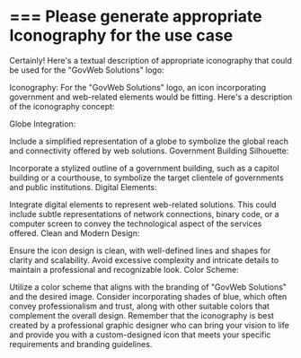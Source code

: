 ===
Please generate appropriate Iconography for the use case
===

Certainly! Here's a textual description of appropriate iconography that could be used for the "GovWeb Solutions" logo:

Iconography:
For the "GovWeb Solutions" logo, an icon incorporating government and web-related elements would be fitting. Here's a description of the iconography concept:

Globe Integration:

Include a simplified representation of a globe to symbolize the global reach and connectivity offered by web solutions.
Government Building Silhouette:

Incorporate a stylized outline of a government building, such as a capitol building or a courthouse, to symbolize the target clientele of governments and public institutions.
Digital Elements:

Integrate digital elements to represent web-related solutions. This could include subtle representations of network connections, binary code, or a computer screen to convey the technological aspect of the services offered.
Clean and Modern Design:

Ensure the icon design is clean, with well-defined lines and shapes for clarity and scalability. Avoid excessive complexity and intricate details to maintain a professional and recognizable look.
Color Scheme:

Utilize a color scheme that aligns with the branding of "GovWeb Solutions" and the desired image. Consider incorporating shades of blue, which often convey professionalism and trust, along with other suitable colors that complement the overall design.
Remember that the iconography is best created by a professional graphic designer who can bring your vision to life and provide you with a custom-designed icon that meets your specific requirements and branding guidelines.